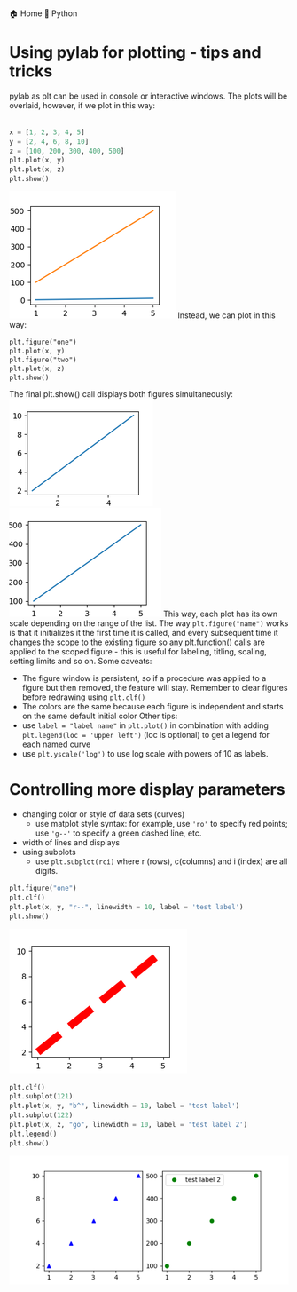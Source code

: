 
  🏠 Home
  🐍 Python

# Using pylab for plotting - tips and tricks
pylab as plt can be used in console or interactive windows. The plots will be overlaid, however, if we plot in this way: 
```python

x = [1, 2, 3, 4, 5]
y = [2, 4, 6, 8, 10]
z = [100, 200, 300, 400, 500]
plt.plot(x, y)
plt.plot(x, z)
plt.show()
```
![](Figure_1.png)
Instead, we can plot in this way:
```
plt.figure("one")
plt.plot(x, y)
plt.figure("two")
plt.plot(x, z)
plt.show()
```
The final plt.show() call displays both figures simultaneously:
![](one.png) ![](two.png)
This way, each plot has its own scale depending on the range of the list. The way `plt.figure("name")` works is that it initializes it the first time it is called, and every subsequent time it changes the scope to the existing figure so any plt.function() calls are applied to the scoped figure - this is useful for labeling, titling, scaling, setting limits and so on. 
Some caveats:
* The figure window is persistent, so if a procedure was applied to a figure but then removed, the feature will stay. Remember to clear figures before redrawing using `plt.clf()`
* The colors are the same because each figure is independent and starts on the same default initial color
Other tips:
* use `label = "label name"` in `plt.plot()` in combination with adding `plt.legend(loc = 'upper left')` (loc is optional) to get a legend for each named curve
* use `plt.yscale('log')` to use log scale with powers of 10 as labels.
# Controlling more display parameters
* changing color or style of data sets (curves)
  * use matplot style syntax: for example, use `'ro'` to specify red points; use `'g--'` to specify a green dashed line, etc. 
* width of lines and displays
* using subplots
  * use `plt.subplot(rci)` where r (rows), c(columns) and i (index) are all digits. 
```python
plt.figure("one")
plt.clf()
plt.plot(x, y, "r--", linewidth = 10, label = 'test label')
plt.show()
```
![](one1.png)
```python
plt.clf()
plt.subplot(121)
plt.plot(x, y, "b^", linewidth = 10, label = 'test label')
plt.subplot(122)
plt.plot(x, z, "go", linewidth = 10, label = 'test label 2')
plt.legend()
plt.show()
```
![](subplot.png)